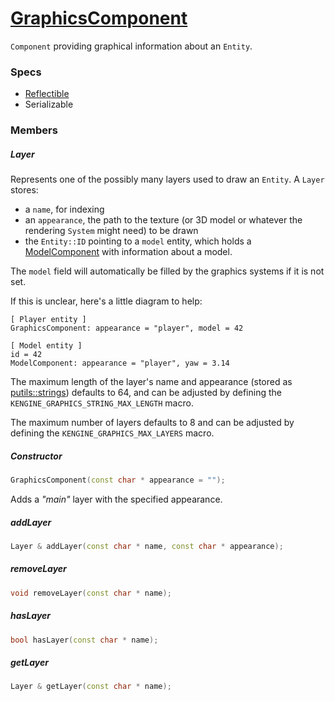 # [GraphicsComponent](GraphicsComponent.hpp)

`Component` providing graphical information about an `Entity`.

### Specs

* [Reflectible](https://github.com/phiste/putils/blob/master/reflection/Reflectible.md)
* Serializable

### Members

##### Layer

Represents one of the possibly many layers used to draw an `Entity`. A `Layer` stores:

* a `name`, for indexing
* an `appearance`, the path to the texture (or 3D model or whatever the rendering `System` might need) to be drawn
* the `Entity::ID` pointing to a `model` entity, which holds a [ModelComponent](ModelComponent.md) with information about a model.

The `model` field will automatically be filled by the graphics systems if it is not set.

If this is unclear, here's a little diagram to help:

```
[ Player entity ]          
GraphicsComponent: appearance = "player", model = 42

[ Model entity ]
id = 42
ModelComponent: appearance = "player", yaw = 3.14
```

The maximum length of the layer's name and appearance (stored as [putils::strings](https://github.com/phiste/putils/blob/master/string.hpp)) defaults to 64, and can be adjusted by defining the `KENGINE_GRAPHICS_STRING_MAX_LENGTH` macro.

The maximum number of layers defaults to 8 and can be adjusted by defining the `KENGINE_GRAPHICS_MAX_LAYERS` macro.

##### Constructor

```cpp
GraphicsComponent(const char * appearance = "");
```

Adds a *"main"* layer with the specified appearance.

##### addLayer

```cpp
Layer & addLayer(const char * name, const char * appearance);
```

##### removeLayer

```cpp
void removeLayer(const char * name);
```

##### hasLayer

```cpp
bool hasLayer(const char * name);
```

##### getLayer

```cpp
Layer & getLayer(const char * name);
```
